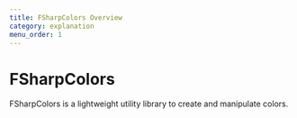```yaml
---
title: FSharpColors Overview
category: explanation
menu_order: 1
---
```


# FSharpColors

FSharpColors is a lightweight utility library to create and manipulate colors.